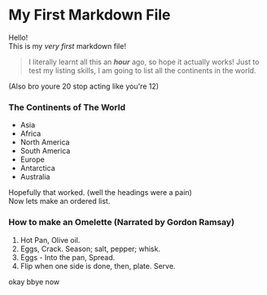 # My First Markdown File
Hello!  
This is my _very first_ markdown file!

>I literally learnt all this an _**hour**_ ago, so hope it actually works! Just to test my listing skills, I am going to list all the continents in the world.

(Also bro youre 20 stop acting like you're 12)
### The Continents of The World
* Asia
* Africa
* North America
* South America
* Europe
* Antarctica
* Australia

Hopefully that worked. (well the headings were a pain)  
Now lets make an ordered list.

### How to make an Omelette (Narrated by Gordon Ramsay)
1. Hot Pan, Olive oil.
2. Eggs, Crack. Season; salt, pepper; whisk.
3. Eggs - Into the pan, Spread.
4. Flip when one side is done, then, plate. Serve.

okay bbye now

